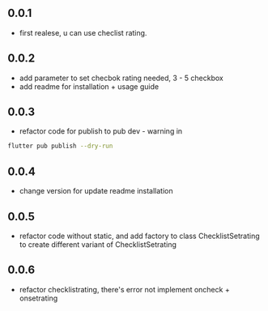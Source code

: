 ## 0.0.1

- first realese, u can use checlist rating.

## 0.0.2

- add parameter to set checbok rating needed, 3 - 5 checkbox
- add readme for installation + usage guide

## 0.0.3

- refactor code for publish to pub dev - warning in 
```sh
flutter pub publish --dry-run
```

## 0.0.4

- change version for update readme installation

## 0.0.5
- refactor code without static, and add factory to class ChecklistSetrating to create different variant of ChecklistSetrating

## 0.0.6
- refactor checklistrating, there's error not implement oncheck + onsetrating